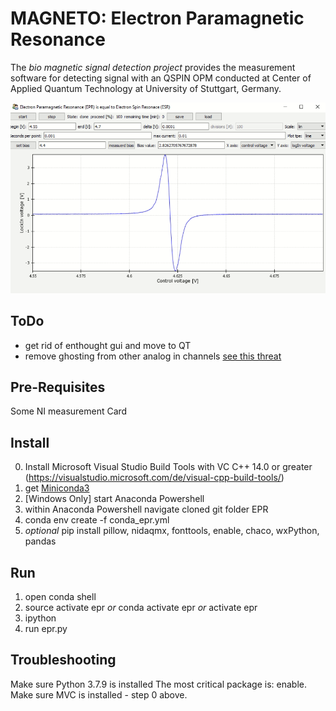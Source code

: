 
# MAGNETO: Electron Paramagnetic Resonance


The *bio magnetic signal detection project* provides the measurement software for detecting signal with an QSPIN OPM conducted at Center of Applied Quantum Technology at University of Stuttgart, Germany.

![GUI screenshot](img/screenshot.png "The graphical user interface showing a DPPH spectrum.")

## ToDo

- get rid of enthought gui and move to QT
- remove ghosting from other analog in channels [see this threat](https://knowledge.ni.com/KnowledgeArticleDetails?id=kA03q000000YHy6CAG&l=de-DE)

## Pre-Requisites

Some NI measurement Card

## Install

0. Install Microsoft Visual Studio Build Tools with VC C++ 14.0 or greater (https://visualstudio.microsoft.com/de/visual-cpp-build-tools/)
1. get [Miniconda3](https://docs.conda.io/en/latest/miniconda.html)
2. [Windows Only] start Anaconda Powershell 
3. within Anaconda Powershell navigate cloned git folder EPR
4. conda env create -f conda_epr.yml
5. *optional* pip install pillow, nidaqmx, fonttools, enable, chaco, wxPython, pandas


## Run

1. open conda shell
2. source activate epr *or* conda activate epr *or* activate epr
3. ipython
4. run epr.py

## Troubleshooting

Make sure Python 3.7.9 is installed
The most critical package is: enable. Make sure MVC is installed - step 0 above.

